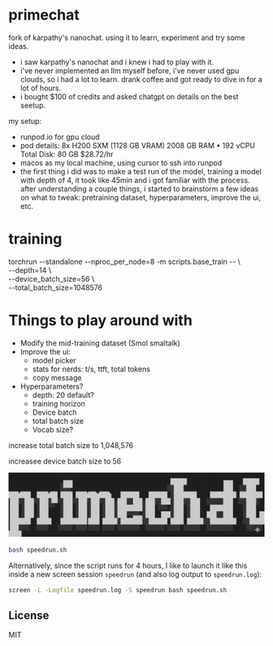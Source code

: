 # primechat
fork of karpathy's nanochat. using it to learn, experiment and try some ideas. 
- i saw karpathy's nanochat and i knew i had to play with it. 
- i've never implemented an llm myself before, i've never used gpu clouds, so i had a lot to learn. drank coffee and got ready to dive in for a lot of hours.
- i bought $100 of credits and asked chatgpt on details on the best seetup. 


my setup:
- runpod.io for gpu cloud
- pod details:
    8x H200 SXM (1128 GB VRAM)
    2008 GB RAM • 192 vCPU
    Total Disk: 80 GB
    $28.72/hr
- macos as my local machine, using cursor to ssh into runpod
- the first thing i did was to make a test run of the model, training a model with depth of 4, it took like 45min and i got familiar with the process. after understanding a couple things, i started to brainstorm a few ideas on what to tweak: pretraining dataset, hyperparameters, improve the ui, etc. 


# training
torchrun --standalone --nproc_per_node=8 -m scripts.base_train -- \  
  --depth=14 \  
  --device_batch_size=56 \  
  --total_batch_size=1048576



# Things to play around with
- Modify the mid-training dataset (Smol smaltalk)
- Improve the ui: 
  - model picker
  - stats for nerds: t/s, ttft, total tokens 
  - copy message
- Hyperparameters?
  - depth: 20 default?
  - training horizon
  - Device batch
  - total batch size
  - Vocab size?

increase total batch size to 1,048,576

increasee device batch size to 56





![nanochat logo](dev/nanochat.png)


```bash
bash speedrun.sh
```

Alternatively, since the script runs for 4 hours, I like to launch it like this inside a new screen session `speedrun` (and also log output to `speedrun.log`):

```bash
screen -L -Logfile speedrun.log -S speedrun bash speedrun.sh
```

## License

MIT
